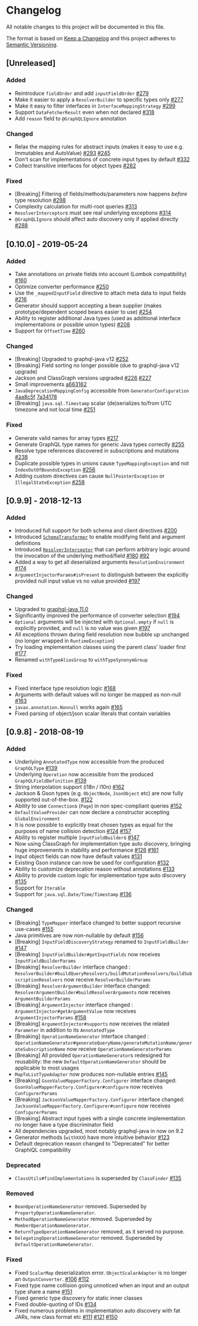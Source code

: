 # Changelog
All notable changes to this project will be documented in this file.

The format is based on [Keep a Changelog](http://keepachangelog.com/en/1.0.0/)
and this project adheres to [Semantic Versioning](http://semver.org/spec/v2.0.0.html).

## [Unreleased]
### Added
- Reintroduce `fieldOrder` and add `inputFieldOrder` [#279](https://github.com/leangen/graphql-spqr/issues/279)
- Make it easier to apply a `ResolverBuilder` to specific types only [#277](https://github.com/leangen/graphql-spqr/issues/277)
- Make it easy to filter interfaces in `InterfaceMappingStrategy` [#299](https://github.com/leangen/graphql-spqr/issues/299)
- Support `DataFetcherResult` even when not declared [#318](https://github.com/leangen/graphql-spqr/issues/318)
- Add `reason` field to `@GraphQLIgnore` annotation

### Changed
- Relax the mapping rules for abstract inputs (makes it easy to use e.g. Immutables and AutoValue) [#293](https://github.com/leangen/graphql-spqr/issues/293) [#245](https://github.com/leangen/graphql-spqr/issues/245)
- Don't scan for implementations of concrete input types by default [#332](https://github.com/leangen/graphql-spqr/issues/332)
- Collect transitive interfaces for object types [#282](https://github.com/leangen/graphql-spqr/issues/282)
  
### Fixed
- [Breaking] Filtering of fields/methods/parameters now happens _before_ type resolution [#298](https://github.com/leangen/graphql-spqr/issues/298)
- Complexity calculation for multi-root queries [#313](https://github.com/leangen/graphql-spqr/issues/313)
- `ResolverInterceptor`s must see real underlying exceptions [#314](https://github.com/leangen/graphql-spqr/issues/314)
- `@GraphQLIgnore` should affect auto discovery only if applied directly [#288](https://github.com/leangen/graphql-spqr/issues/288)

## [0.10.0] - 2019-05-24
### Added
- Take annotations on private fields into account (Lombok compatibility) [#160](https://github.com/leangen/graphql-spqr/issues/160)
- Optimize converter performance [#250](https://github.com/leangen/graphql-spqr/issues/250)
- Use the `_mappedInputField` directive to attach meta data to input fields [#216](https://github.com/leangen/graphql-spqr/issues/216)
- Generator should support accepting a bean supplier (makes prototype/dependent scoped beans easier to use) [#254](https://github.com/leangen/graphql-spqr/issues/254)
- Ability to register additional Java types (used as additional interface implementations or possible union types) [#208](https://github.com/leangen/graphql-spqr/issues/208)
- Support for `OffsetTime` [#260](https://github.com/leangen/graphql-spqr/issues/260)

### Changed
- [Breaking] Upgraded to graphql-java v12 [#252](https://github.com/leangen/graphql-spqr/issues/252)
- [Breaking] Field sorting no longer possible (due to graphql-java v12 upgrade)
- Jackson and ClassGraph versions upgraded [#226](https://github.com/leangen/graphql-spqr/issues/226) [#227](https://github.com/leangen/graphql-spqr/issues/227)
- Small improvements [a663162](https://github.com/leangen/graphql-spqr/commit/a663162430add139fbb706f2973cbea8e9d0df78)
- `JavaDeprecationMappingConfig` accessible from `GeneratorConfiguration` [4aa8c5f](https://github.com/leangen/graphql-spqr/commit/4aa8c5fc539ef3b2837349df00ea318271e8f6cb) [7a34178](https://github.com/leangen/graphql-spqr/commit/7a341788cc2501232c77336bdb969f4c3fc551ef)
- [Breaking] `java.sql.Timestamp` scalar (de)serializes to/from UTC timezone and not local time [#251](https://github.com/leangen/graphql-spqr/issues/251)

### Fixed
- Generate valid names for array types [#217](https://github.com/leangen/graphql-spqr/issues/217)
- Generate GraphQL type names for generic Java types correctly [#255](https://github.com/leangen/graphql-spqr/issues/255)
- Resolve type references discovered in subscriptions and mutations [#238](https://github.com/leangen/graphql-spqr/issues/238)
- Duplicate possible types in unions cause `TypeMappingException` and not `IndexOutOfBoundsException` [#256](https://github.com/leangen/graphql-spqr/issues/256)
- Adding custom directives can cause `NullPointerException` or `IllegalStateException` [#258](https://github.com/leangen/graphql-spqr/issues/258)

## [0.9.9] - 2018-12-13
### Added
- Introduced full support for both schema and client directives [#200](https://github.com/leangen/graphql-spqr/issues/200)
- Introduced [`SchemaTransformer`](https://github.com/leangen/graphql-spqr/blob/master/src/main/java/io/leangen/graphql/generator/mapping/SchemaTransformer.java) to enable modifying field and argument definitions
- Introduced [`ResolverInterceptor`](https://github.com/leangen/graphql-spqr/blob/master/src/main/java/io/leangen/graphql/execution/ResolverInterceptor.java) that can perform arbitrary logic around the invocation of the underlying method/field [#180](https://github.com/leangen/graphql-spqr/issues/180) [#92](https://github.com/leangen/graphql-spqr/issues/92)
- Added a way to get all deserialized arguments `ResolutionEnvironment` [#174](https://github.com/leangen/graphql-spqr/issues/174)
- `ArgumentInjectorParams#isPresent` to distinguish between the explicitly provided null input value vs no value provided [#197](https://github.com/leangen/graphql-spqr/issues/197)

### Changed
- Upgraded to [graphql-java 11.0](https://github.com/graphql-java/graphql-java/releases/tag/v11.0)
- Significantly improved the performance of converter selection [#194](https://github.com/leangen/graphql-spqr/issues/194)
- `Optional` arguments will be injected with `Optional.empty` if `null` is explicitly provided, and `null` is no value was given [#197](https://github.com/leangen/graphql-spqr/issues/197)
- All exceptions thrown during field resolution now bubble up unchanged (no longer wrapped in `RuntimeException`)
- Try loading implementation classes using the parent class' loader first [#177](https://github.com/leangen/graphql-spqr/issues/177)
- Renamed `withTypeAliasGroup` to `withTypeSynonymGroup`

### Fixed
- Fixed interface type resolution logic [#168](https://github.com/leangen/graphql-spqr/issues/168)
- Arguments with default values will no longer be mapped as non-null [#163](https://github.com/leangen/graphql-spqr/issues/163)
- `javax.annotation.Nonnull` works again [#165](https://github.com/leangen/graphql-spqr/issues/165)
- Fixed parsing of object/json scalar literals that contain variables

## [0.9.8] - 2018-08-19
### Added
- Underlying `AnnotatedType` now accessible from the produced `GraphQLType` [#139](https://github.com/leangen/graphql-spqr/issues/139)
- Underlying `Operation` now accessible from the produced `GraphQLFieldDefinition` [#139](https://github.com/leangen/graphql-spqr/issues/139)
- String interpolation support (i18n / l10n) [#162](https://github.com/leangen/graphql-spqr/issues/162)
- Jackson & Gson types (e.g. `ObjectNode`, `JsonObject` etc) are now fully
  supported out-of-the-box. [#122](https://github.com/leangen/graphql-spqr/issues/122)
- Ability to use `Connection`s (`Page`) in non spec-compliant queries [#152](https://github.com/leangen/graphql-spqr/issues/152)
- `DefaultValueProvider` can now declare a constructor accepting `GlobalEnvironment`
- It is now possible to explicitly treat chosen types as equal for the purposes
  of name collision detection [#124](https://github.com/leangen/graphql-spqr/issues/124) [#157](https://github.com/leangen/graphql-spqr/issues/157)
- Ability to register multiple `InputFieldBuilder`s [#147](https://github.com/leangen/graphql-spqr/issues/147)
- Now using ClassGraph for implementation type auto discovery, bringing huge improvements in stability and performance [#126](https://github.com/leangen/graphql-spqr/issues/126) [#161](https://github.com/leangen/graphql-spqr/issues/161)
- Input object fields can now have default values [#131](https://github.com/leangen/graphql-spqr/issues/131)
- Existing Gson instance can now be used for configuration [#132](https://github.com/leangen/graphql-spqr/issues/132)
- Ability to customize deprecation reason without annotations [#133](https://github.com/leangen/graphql-spqr/issues/133)
- Ability to provide custom logic for implementation type auto discovery [#135](https://github.com/leangen/graphql-spqr/issues/135)
- Support for `Iterable`
- Support for `java.sql.Date/Time/Timestamp` [#136](https://github.com/leangen/graphql-spqr/issues/136)

### Changed
- [Breaking] `TypeMapper` interface changed to better support recursive use-cases [#155](https://github.com/leangen/graphql-spqr/issues/155)
- Java primitives are now non-nullable by default [#156](https://github.com/leangen/graphql-spqr/issues/156)
- [Breaking] `InputFieldDiscoveryStrategy` renamed to `InputFieldBuilder` [#147](https://github.com/leangen/graphql-spqr/issues/147)
- [Breaking] `InputFieldBuilder#getInputFields` now receives `InputFieldBuilderParams`
- [Breaking] `ResolverBuilder` interface changed :
  `ResolverBuilder#buildQueryResolvers/buildMutationResolvers/buildSubscriptionResolvers` now receive `ResolverBuilderParams`
- [Breaking] `ResolverArgumentBuilder` interface changed:
  `ResolverArgumentBuilder#buildResolverArguments` now receives `ArgumentBuilderParams`
- [Breaking] `ArgumentInjector` interface changed :
  `ArgumentInjector#getArgumentValue` now receives `ArgumentInjectorParams` [#158](https://github.com/leangen/graphql-spqr/issues/158)
- [Breaking] `ArgumentInjector#supports` now receives the related `Parameter` in addition to its `AnnotatedType`
- [Breaking] `OperationNameGenerator` interface changed :
  `OperationNameGenerator#generateQueryName/generateMutationName/generateSubscriptionName` now receive `OperationNameGeneratorParams`
- [Breaking] All provided `OperationNameGenerator`s redesigned for reusability:
  the new `DefaultOperationNameGenerator` should be applicable to most usages
- `MapToListTypeAdapter` now produces non-nullable entries [#145](https://github.com/leangen/graphql-spqr/issues/145)
- [Breaking] `GsonValueMapperFactory.Configurer` interface changed:
  `GsonValueMapperFactory.Configurer#configure` now receives `ConfigurerParams`
- [Breaking] `JacksonValueMapperFactory.Configurer` interface changed:
  `JacksonValueMapperFactory.Configurer#configure` now receives `ConfigurerParams`
- [Breaking] Abstract input types with a single concrete implementation no longer have a type discriminator field
- All dependencies upgraded, most notably graphql-java in now on 9.2
- Generator methods (`withXXX`) have more intuitive behavior [#123](https://github.com/leangen/graphql-spqr/issues/123)
- Default deprecation reason changed to "Deprecated" for better GraphiQL compatibility

### Deprecated
- `ClassUtils#findImplementations` is superseded by `ClassFinder` [#135](https://github.com/leangen/graphql-spqr/issues/135)

### Removed
- `BeanOperationNameGenerator` removed. Superseded by `PropertyOperationNameGenerator`.
- `MethodOperationNameGenerator` removed. Superseded by `MemberOperationNameGenerator`.
- `ReturnTypeOperationNameGenerator` removed, as it served no purpose.
- `DelegatingOperationNameGenerator` removed. Superseded by `DefaultOperationNameGenerator`.

### Fixed
- Fixed `ScalarMap` deserialization error. `ObjectScalarAdapter` is no longer an `OutputConverter`. [#106](https://github.com/leangen/graphql-spqr/issues/106) [#112](https://github.com/leangen/graphql-spqr/issues/112)
- Fixed type name collision going unnoticed when an input and an output type share a name [#151](https://github.com/leangen/graphql-spqr/issues/151)
- Fixed generic type discovery for static inner classes
- Fixed double-quoting of IDs [#134](https://github.com/leangen/graphql-spqr/issues/134)
- Fixed numerous problems in implementation auto discovery with fat JARs, new class format etc [#111](https://github.com/leangen/graphql-spqr/issues/111) [#121](https://github.com/leangen/graphql-spqr/issues/121) [#150](https://github.com/leangen/graphql-spqr/issues/150)
